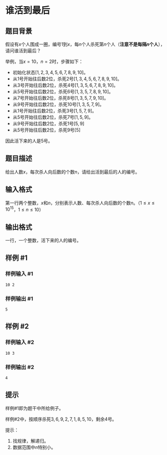 # 谁活到最后

## 题目背景

假设有$x$个人围成一圈，编号$1$到$x$，每$n$个人杀死第$n$个人（**注意不是每隔$n$个人**），请问谁活到最后？

举例，当$x = 10$，$n = 2$时，步骤如下：

- 初始化状态$[1, 2, 3, 4, 5, 6, 7, 8, 9, 10]$。
- 从$1$号开始往后数$2$位，杀死$2$号$[1, 3, 4, 5, 6, 7, 8, 9, 10]$。
- 从$3$号开始往后数$2$位，杀死$4$号$[1, 3, 5, 6, 7, 8, 9, 10]$。
- 从$5$号开始往后数$2$位，杀死$6$号$[1, 3, 5, 7, 8, 9, 10]$。
- 从$7$号开始往后数$2$位，杀死$8$号$[1, 3, 5, 7, 9, 10]$。
- 从$9$号开始往后数$2$位，杀死$10$号$[1, 3, 5, 7, 9]$。
- 从$1$号开始往后数$2$位，杀死$3$号$[1, 5, 7, 9]$。
- 从$5$号开始往后数$2$位，杀死$7$号$[1, 5, 9]$。
- 从$9$号开始往后数$2$位，杀死$1$号$[5, 9]$
- 从$5$号开始往后数$2$位，杀死$9$号$[5]$

因此活下来的人是$5$号。

## 题目描述

给出人数$x$，每次杀人向后数的个数$n$，请给出活到最后的人的编号。

## 输入格式

第一行两个整数，$x$和$n$，分别表示人数、每次杀人向后数的个数$n$。（$1 \le x \le 10^{15}$，$1 \le n \le 10$）

## 输出格式

一行，一个整数，活下来的人的编号。

## 样例 #1

### 样例输入 #1

```
10 2
```

### 样例输出 #1

```
5
```

## 样例 #2

### 样例输入 #2

```
10 3
```

### 样例输出 #2

```
4
```

## 提示

样例#1即为题干中所给例子。

样例#2中，按顺序杀死$3,6,9,2,7,1,8,5,10$，剩余$4$号。


提示：
1. 找规律，解递归。
2. 数据范围中$n$特别小。